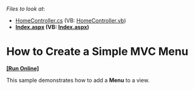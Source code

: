 <!-- default file list -->
*Files to look at*:

* [HomeController.cs](./CS/DevExpressMvcApplication_Menu/Controllers/HomeController.cs) (VB: [HomeController.vb](./VB/DevExpressMvcApplication_Menu/Controllers/HomeController.vb))
* **[Index.aspx](./CS/DevExpressMvcApplication_Menu/Views/Home/Index.aspx) (VB: [Index.aspx](./VB/DevExpressMvcApplication_Menu/Views/Home/Index.aspx))**
<!-- default file list end -->
# How to Create a Simple MVC Menu
<!-- run online -->
**[[Run Online]](https://codecentral.devexpress.com/e2739/)**
<!-- run online end -->


<p>This sample demonstrates how to add a <strong>Menu</strong> to a view.</p><br />


<br/>


